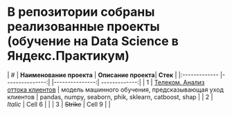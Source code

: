 # В репозитории собраны реализованные проекты (обучение на Data Science в Яндекс.Практикум)
| #  | **Наименование проекта**  | **Описание проекта**| **Стек** |
|:------------- |---------------:| |---------------:| -------------:|
| 1        | [Телеком. Анализ оттока клиентов](https://github.com/Eugene-Glukhov/YP/blob/main/telecom-pr/telecom_Glukhov.ipynb)        |  модель машинного обучения, предсказывающая уход клиентов | pandas, numpy, seaborn, phik, sklearn, catboost, shap        |
| 2         | *Italic*        | Cell 6        | |
| 3         | ~~Strike~~      | Cell 9        | |
